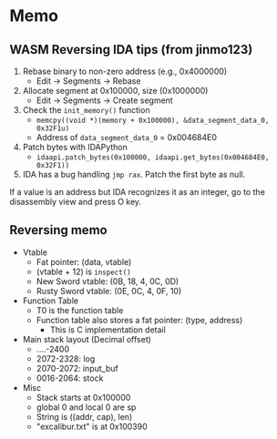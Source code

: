 # Memo

## WASM Reversing IDA tips (from jinmo123)

1. Rebase binary to non-zero address (e.g., 0x4000000)
    * Edit -> Segments -> Rebase
2. Allocate segment at 0x100000, size (0x1000000)
    * Edit -> Segments -> Create segment
2. Check the `init_memory()` function
    * `memcpy((void *)(memory + 0x100000), &data_segment_data_0, 0x32F1u)`
    * Address of `data_segment_data_0` = 0x004684E0
3. Patch bytes with IDAPython
    * `idaapi.patch_bytes(0x100000, idaapi.get_bytes(0x004684E0, 0x32F1))`
4. IDA has a bug handling `jmp rax`. Patch the first byte as null.

If a value is an address but IDA recognizes it as an integer, go to the disassembly view and press O key.

## Reversing memo

* Vtable
    * Fat pointer: (data, vtable)
    * (vtable + 12) is `inspect()`
    * New Sword vtable: (0B, 18, 4, 0C, 0D)
    * Rusty Sword vtable: (0E, 0C, 4, 0F, 10)
* Function Table
    * T0 is the function table
    * Function table also stores a fat pointer: (type, address)
        * This is C implementation detail
* Main stack layout (Decimal offset)
    * ....-2400
    * 2072-2328: log
    * 2070-2072: input_buf
    * 0016-2064: stock
* Misc
    * Stack starts at 0x100000
    * global 0 and local 0 are sp
    * String is ((addr, cap), len)
    * "excalibur.txt" is at 0x100390
